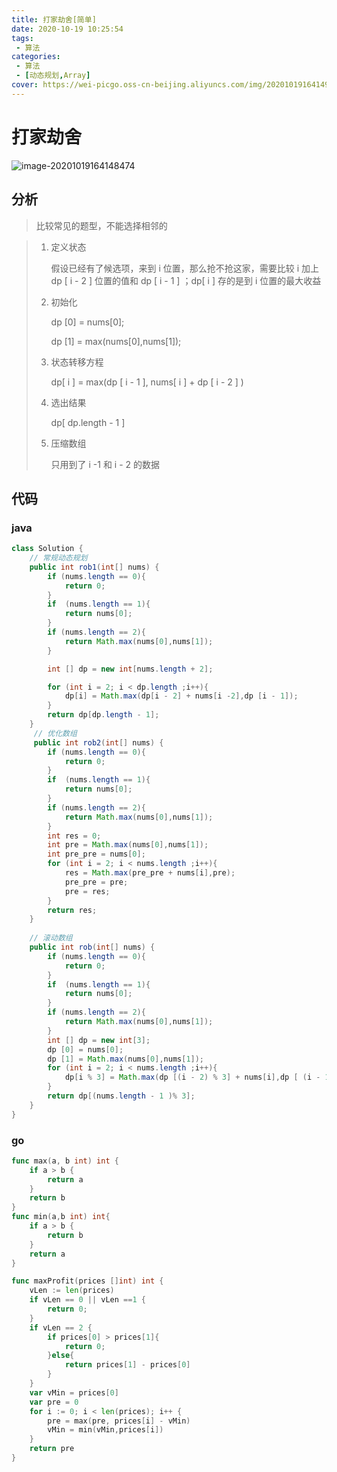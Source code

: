 ```yaml
---
title: 打家劫舍[简单]
date: 2020-10-19 10:25:54
tags: 
 - 算法
categories: 
 - 算法
 - [动态规划,Array]
cover: https://wei-picgo.oss-cn-beijing.aliyuncs.com/img/20201019164149.png
---
```


# 打家劫舍

![image-20201019164148474](https://wei-picgo.oss-cn-beijing.aliyuncs.com/img/20201019164149.png)

## 分析

> 比较常见的题型，不能选择相邻的

> 1. 定义状态
>
>    假设已经有了候选项，来到 i 位置，那么抢不抢这家，需要比较 i 加上 dp [ i - 2 ] 位置的值和 dp [ i - 1 ] ；dp[ i ] 存的是到 i 位置的最大收益
>
> 2. 初始化
>
>     dp [0] = nums[0];
>
>     dp [1] = max(nums[0],nums[1]);
>
> 3. 状态转移方程
>
>    dp[ i ] = max(dp [ i - 1 ], nums[ i ] + dp [ i - 2 ] )
>
> 4. 选出结果
>
>    dp[ dp.length - 1 ]
>
> 5. 压缩数组
>
>    只用到了 i -1 和 i - 2 的数据 

## 代码

### java

```java
class Solution {
    // 常规动态规划
    public int rob1(int[] nums) {
        if (nums.length == 0){
            return 0;
        }
        if  (nums.length == 1){
            return nums[0];
        }
        if (nums.length == 2){
            return Math.max(nums[0],nums[1]);
        }

        int [] dp = new int[nums.length + 2];

        for (int i = 2; i < dp.length ;i++){
            dp[i] = Math.max(dp[i - 2] + nums[i -2],dp [i - 1]);
        }
        return dp[dp.length - 1];
    }
	 // 优化数组
     public int rob2(int[] nums) {
        if (nums.length == 0){
            return 0;
        }
        if  (nums.length == 1){
            return nums[0];
        }
        if (nums.length == 2){
            return Math.max(nums[0],nums[1]);
        }
        int res = 0;
        int pre = Math.max(nums[0],nums[1]);
        int pre_pre = nums[0];
        for (int i = 2; i < nums.length ;i++){
            res = Math.max(pre_pre + nums[i],pre);
            pre_pre = pre;
            pre = res;
        }
        return res;
    }
    
    // 滚动数组
    public int rob(int[] nums) {
        if (nums.length == 0){
            return 0;
        }
        if  (nums.length == 1){
            return nums[0];
        }
        if (nums.length == 2){
            return Math.max(nums[0],nums[1]);
        }
        int [] dp = new int[3];
        dp [0] = nums[0];
        dp [1] = Math.max(nums[0],nums[1]);
        for (int i = 2; i < nums.length ;i++){
            dp[i % 3] = Math.max(dp [(i - 2) % 3] + nums[i],dp [ (i - 1) % 3]);
        }
        return dp[(nums.length - 1 )% 3];
    }
}
```

### go

```go
func max(a, b int) int {
	if a > b {
		return a
	}
	return b
}
func min(a,b int) int{
	if a > b {
		return b
	}
	return a
}

func maxProfit(prices []int) int {
	vLen := len(prices)
	if vLen == 0 || vLen ==1 {
		return 0;
	}
	if vLen == 2 {
		if prices[0] > prices[1]{
			return 0;
		}else{
			return prices[1] - prices[0]
		}
	}
	var vMin = prices[0]
	var pre = 0
	for i := 0; i < len(prices); i++ {
		pre = max(pre, prices[i] - vMin)
		vMin = min(vMin,prices[i])
	}
	return pre
}


```

